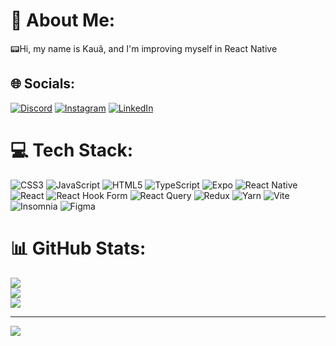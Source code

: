 # 💫 About Me:
📟Hi, my name is Kauã, and I'm improving myself in React Native


## 🌐 Socials:
[![Discord](https://img.shields.io/badge/Discord-%237289DA.svg?logo=discord&logoColor=white)](https://discord.gg/1klc) [![Instagram](https://img.shields.io/badge/Instagram-%23E4405F.svg?logo=Instagram&logoColor=white)](https://instagram.com/kaua_librelato) [![LinkedIn](https://img.shields.io/badge/LinkedIn-%230077B5.svg?logo=linkedin&logoColor=white)](https://linkedin.com/in/kaua-librelato-da-costa) 

# 💻 Tech Stack:
![CSS3](https://img.shields.io/badge/css3-%231572B6.svg?style=for-the-badge&logo=css3&logoColor=white) ![JavaScript](https://img.shields.io/badge/javascript-%23323330.svg?style=for-the-badge&logo=javascript&logoColor=%23F7DF1E) ![HTML5](https://img.shields.io/badge/html5-%23E34F26.svg?style=for-the-badge&logo=html5&logoColor=white) ![TypeScript](https://img.shields.io/badge/typescript-%23007ACC.svg?style=for-the-badge&logo=typescript&logoColor=white) ![Expo](https://img.shields.io/badge/expo-1C1E24?style=for-the-badge&logo=expo&logoColor=#D04A37) ![React Native](https://img.shields.io/badge/react_native-%2320232a.svg?style=for-the-badge&logo=react&logoColor=%2361DAFB) ![React](https://img.shields.io/badge/react-%2320232a.svg?style=for-the-badge&logo=react&logoColor=%2361DAFB) ![React Hook Form](https://img.shields.io/badge/React%20Hook%20Form-%23EC5990.svg?style=for-the-badge&logo=reacthookform&logoColor=white) ![React Query](https://img.shields.io/badge/-React%20Query-FF4154?style=for-the-badge&logo=react%20query&logoColor=white) ![Redux](https://img.shields.io/badge/redux-%23593d88.svg?style=for-the-badge&logo=redux&logoColor=white) ![Yarn](https://img.shields.io/badge/yarn-%232C8EBB.svg?style=for-the-badge&logo=yarn&logoColor=white) ![Vite](https://img.shields.io/badge/vite-%23646CFF.svg?style=for-the-badge&logo=vite&logoColor=white) ![Insomnia](https://img.shields.io/badge/Insomnia-black?style=for-the-badge&logo=insomnia&logoColor=5849BE) ![Figma](https://img.shields.io/badge/figma-%23F24E1E.svg?style=for-the-badge&logo=figma&logoColor=white)
# 📊 GitHub Stats:
![](https://github-readme-stats.vercel.app/api?username=KauaLibrelato&theme=react&hide_border=true&include_all_commits=false&count_private=false)<br/>
![](https://github-readme-streak-stats.herokuapp.com/?user=KauaLibrelato&theme=react&hide_border=true)<br/>
![](https://github-readme-stats.vercel.app/api/top-langs/?username=KauaLibrelato&theme=react&hide_border=true&include_all_commits=false&count_private=false&layout=compact)

---
[![](https://visitcount.itsvg.in/api?id=KauaLibrelato&icon=4&color=1)](https://visitcount.itsvg.in)

<!-- Proudly created with GPRM ( https://gprm.itsvg.in ) -->
